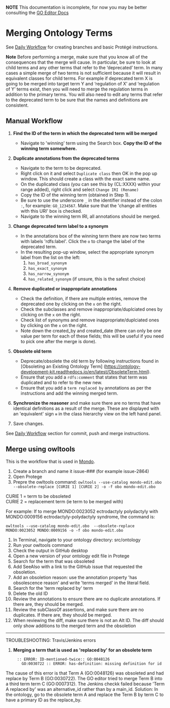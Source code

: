 **NOTE** This documentation is incomplete, for now you may be better consulting the [GO Editor Docs](http://wiki.geneontology.org/index.php/Ontology_Editing_Guide)

# Merging Ontology Terms

See [Daily Workflow](http://ontology-development-kit.readthedocs.io/en/latest/index.html#daily-workflow) for creating branches and basic Protégé instructions. 

**Note** Before performing a merge, make sure that you know all of the consequences that the merge will cause. In particular, be sure to look at child terms and any other terms that refer to the ‘deprecated’ term. In many cases a simple merge of two terms is not sufficient because it will result in equivalent classes for child terms. For example if deprecated term X is going to be merged into target term Y and ‘regulation of X’ and ‘regulation of Y’ terms exist, then you will need to merge the regulation terms in addition to the primary terms. You will also need to edit any terms that refer to the deprecated term to be sure that the names and definitions are consistent.

## Manual Workflow

1.	**Find the ID of the term in which the deprecated term will be merged** 
    - Navigate to 'winning' term using the Search box. **Copy the ID of the winning term somewhere.**  
    
 2. **Duplicate annotations from the deprecated terms**
    - Navigate to the term to be deprecated.  
    - Right click on it and select ```Duplicate class``` then OK in the pop up window. This should create a class with the exact same name. 
    - On the duplicated class (you can see this by (CL:XXXX) within your range added), right click and select ```Change IRI (Rename)```
    - Copy the ID of the winning term (obtained in Step 1).
    - Be sure to use the underscore ```_``` in the identifier instead of the colon ```:```, for example: ```GO_1234567```. Make sure that the 'change all entities with this URI' box is checked.  
    - Navigate to the winning term IRI, all annotations should be merged.

3. **Change deprecated term label to a synonym**
    - In the annotations box of the winning term there are now two terms with labels 'rdfs:label'. Click the ```o``` to change the label of the  deprecated term.     
    - In the resulting pop-up window, select the appropriate synonym label from the list on the left:
      1.	```has_broad_synonym```
      2.	```has_exact_synonym```
      3.	```has_narrow_synonym```
      4.	```has_related_synonym``` (if unsure, this is the safest choice)

4.  **Remove duplicated or inappropriate annotations**
    - Check the definition, if there are multiple entries, remove the deprecated one by clicking on the ```x``` on the right.
    - Check the subclasses and remove inappropriate/duplciated ones by clicking on the ```x``` on the right.
    - Check list of synonyms and remove inappropriate/duplciated ones by clicking on the ```x``` on the right. 
    - Note down the created_by and created_date (there can only be one value per term for each of these fields; this will be useful if you need to pick one after the merge is done).

5. **Obsolete old term**
    - Deprecate/obsolete the old term by following instructions found in [Obsoleting an Existing Ontology Term] (https://ontology-development-kit.readthedocs.io/en/latest/ObsoleteTerm.html).
    - Ensure that you add a ```rdfs:comment``` that states that term was duplicated and to refer to the new new.
    - Ensure that you add a ```term replaced by``` annotations as per the instructions and add the winning merged term.
   
6. **Synchronize the reasoner** and make sure there are no terms that have identical definitions as a result of the merge. These are displayed with an 'equivalent' sign `≡` in the class hierarchy view on the left hand panel.   

7. Save changes. 

See [Daily Workflow](http://ontology-development-kit.readthedocs.io/en/latest/index.html#daily-workflow) section for commit, push and merge instructions. 

## Merge using owltools

This is the workflow that is used in [Mondo](https://mondo.readthedocs.io/en/latest/editors-guide/merging-and-obsoleting/).

1. Create a branch and name it issue-### (for example issue-2864)
1. Open Protege
1. Prepre the owltools command:
`owltools --use-catalog mondo-edit.obo  --obsolete-replace [CURIE 1] [CURIE 2] -o -f obo mondo-edit.obo`  

CURIE 1 = term to be obsoleted  
CURIE 2 = replacement term (ie term to be merged with)

For example:
If to merge MONDO:0023052 ectrodactyly polydactyly with MONDO:0009156 ectrodactyly-polydactyly syndrome, the command is: 

`owltools --use-catalog mondo-edit.obo  --obsolete-replace MONDO:0023052 MONDO:0009156 -o -f obo mondo-edit.obo`

1. In Terminal, navigate to your ontology directory: src/ontology
1. Run your owltools command
1. Check the output in GitHub desktop
1. Open a new version of your ontology edit file in Protege
1. Search for the term that was obsoleted
1. Add SeeAlso with a link to the GitHub issue that requested the obsoletion.
1. Add an obsoletion reason: use the annotation property 'has obsolescence reason' and write 'terms merged' in the literal field.
1. Search for the 'term replaced by' term
1. Delete the old ID
1. Review the annotations to ensure there are no duplicate annotations. If there are, they should be merged.
1. Review the subClassOf assertions, and make sure there are no duplicates. If there are, they should be merged.
1. When reviewing the diff, make sure there is not an Alt ID. The diff should only show additions to the merged term and the obsoletion

----
TROUBLESHOOTING: Travis/Jenkins errors
1. **Merging a term that is used as 'replaced by' for an obsolete term**
  ``` :: ERROR: ID-mentioned-twice:: GO:0030722
       :: ERROR: ID-mentioned-twice:: GO:0048126 
         GO:0030722 :: ERROR: has-definition: missing definition for id
   ```
The cause of this error is that Term A (GO:0048126) was obsoleted and had replace by Term B (GO:0030722). The GO editor tried to merge Term B into a third term term C (GO:0007312). The Jenkins checkk failed because 'Term A replaced by' was an alternative_id rather than by a main_id. 
Solution: In the ontology, go to the obsolete term A and replace the Term B by term C to have a primary ID as the replace_by. 


